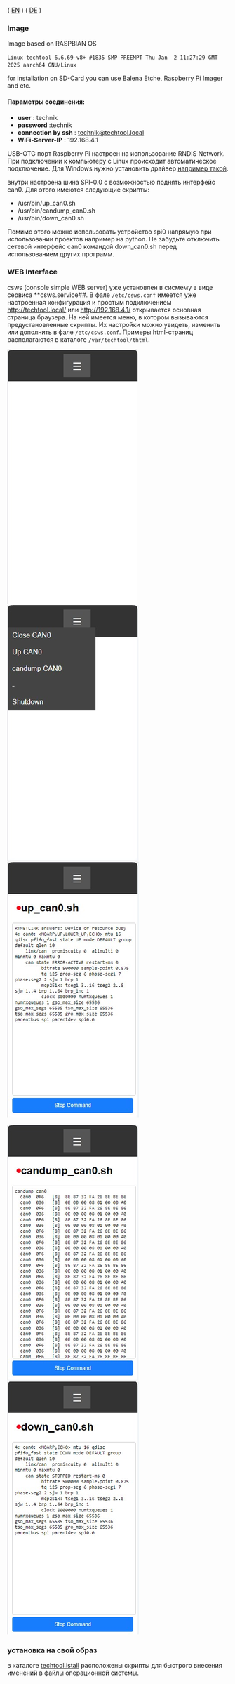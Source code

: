 ( [EN](./README.md) )
( [DE](./README-DE.md) )

### Image
Image based on RASPBIAN OS


`Linux techtool 6.6.69-v8+ #1835 SMP PREEMPT Thu Jan  2 11:27:29 GMT 2025 aarch64 GNU/Linux`

for installation on SD-Card you can use Balena Etche, Raspberry Pi Imager and etc.


#### Параметры соединения:


- **user** : technik
- **password** :technik
- **connection by ssh** : technik@techtool.local
- **WiFi-Server-IP** : 192.168.4.1

USB-OTG порт Raspberry Pi настроен на использование RNDIS Network. При подключении к компьютеру с Linux происходит автоматическое подключение. Для Windows нужно установить драйвер [например такой](https://support.lenovo.com/ph/de/downloads/ds558735-rndis-driver-for-windows-10-lenovo-thinksystem-sr635-and-sr655).


внутри настроена шина SPI-0.0 с возможностью поднять интерфейс can0. Для этого имеются следующие скрипты:

- /usr/bin/up_can0.sh
- /usr/bin/candump_can0.sh
- /usr/bin/down_can0.sh

Помимо этого можно использовать устройство spi0 напрямую при использовании проектов например на python. Не забудьте отключить сетевой интерфейс can0 командой down_can0.sh перед использованием других программ.

### WEB Interface

csws (console simple WEB server) уже установлен в сисмему в виде сервиса **csws.service##. В фале `/etc/csws.conf` имеется уже настроенная конфигурация и простым подключением http://techtool.local/ или http://192.168.4.1/ открывается основная страница браузера. На ней имеется меню, в котором вызываются предустановленные скрипты. Их настройки можно увидеть, изменить или дополнить в фале `/etc/csws.conf`. Примеры html-страниц располагаются в каталоге `/var/techtool/thtml`.



![Start](../picture/1-start.jpg)
![Menu](../picture/2-menushow.jpg)
![Up can0](../picture/3-up_can0.jpg)

![candump can0](../picture/4-candump.jpg)
![Down can0](../picture/5-down_can0.jpg)

### установка на свой образ

в каталоге [techtool.istall](./techtool.install) расположены скрипты для быстрого внесения именений в файлы операционной системы.
